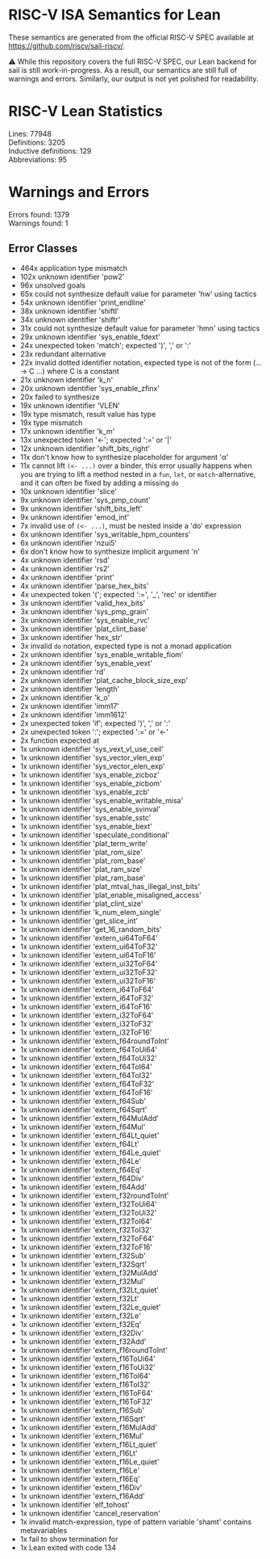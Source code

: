 # RISC-V ISA Semantics for Lean

These semantics are generated from the official RISC-V SPEC available at
https://github.com/riscv/sail-riscv/.

⚠️ While this repository covers the full RISC-V SPEC, our Lean backend for sail
is still work-in-progress. As a result, our semantics are still full of warnings
and errors. Similarly, our output is not yet polished for readability.
# RISC-V Lean Statistics

Lines: 77948  
Definitions: 3205  
Inductive definitions: 129  
Abbreviations: 95  

# Warnings and Errors

Errors found: 1379  
Warnings found: 1  

## Error Classes

- 464x application type mismatch
- 102x unknown identifier 'pow2'
- 96x unsolved goals
- 65x could not synthesize default value for parameter 'hw' using tactics
- 54x unknown identifier 'print_endline'
- 38x unknown identifier 'shiftl'
- 34x unknown identifier 'shiftr'
- 31x could not synthesize default value for parameter 'hmn' using tactics
- 29x unknown identifier 'sys_enable_fdext'
- 24x unexpected token 'match'; expected ')', ',' or ':'
- 23x redundant alternative
- 22x invalid dotted identifier notation, expected type is not of the form (... → C ...) where C is a constant
- 21x unknown identifier 'k_n'
- 20x unknown identifier 'sys_enable_zfinx'
- 20x failed to synthesize
- 19x unknown identifier 'VLEN'
- 19x type mismatch, result value has type
- 19x type mismatch
- 17x unknown identifier 'k_m'
- 13x unexpected token '←'; expected ':=' or '|'
- 12x unknown identifier 'shift_bits_right'
- 11x don't know how to synthesize placeholder for argument 'α'
- 11x cannot lift `(<- ...)` over a binder, this error usually happens when you are trying to lift a method nested in a `fun`, `let`, or `match`-alternative, and it can often be fixed by adding a missing `do`
- 10x unknown identifier 'slice'
- 9x unknown identifier 'sys_pmp_count'
- 9x unknown identifier 'shift_bits_left'
- 9x unknown identifier 'emod_int'
- 7x invalid use of `(<- ...)`, must be nested inside a 'do' expression
- 6x unknown identifier 'sys_writable_hpm_counters'
- 6x unknown identifier 'nzui5'
- 6x don't know how to synthesize implicit argument 'n'
- 4x unknown identifier 'rsd'
- 4x unknown identifier 'rs2'
- 4x unknown identifier 'print'
- 4x unknown identifier 'parse_hex_bits'
- 4x unexpected token '('; expected ':=', '_', 'rec' or identifier
- 3x unknown identifier 'valid_hex_bits'
- 3x unknown identifier 'sys_pmp_grain'
- 3x unknown identifier 'sys_enable_rvc'
- 3x unknown identifier 'plat_clint_base'
- 3x unknown identifier 'hex_str'
- 3x invalid `do` notation, expected type is not a monad application
- 2x unknown identifier 'sys_enable_writable_fiom'
- 2x unknown identifier 'sys_enable_vext'
- 2x unknown identifier 'rd'
- 2x unknown identifier 'plat_cache_block_size_exp'
- 2x unknown identifier 'length'
- 2x unknown identifier 'k_o'
- 2x unknown identifier 'imm17'
- 2x unknown identifier 'imm1612'
- 2x unexpected token 'if'; expected ')', ',' or ':'
- 2x unexpected token ':'; expected ':=' or '←'
- 2x function expected at
- 1x unknown identifier 'sys_vext_vl_use_ceil'
- 1x unknown identifier 'sys_vector_vlen_exp'
- 1x unknown identifier 'sys_vector_elen_exp'
- 1x unknown identifier 'sys_enable_zicboz'
- 1x unknown identifier 'sys_enable_zicbom'
- 1x unknown identifier 'sys_enable_zcb'
- 1x unknown identifier 'sys_enable_writable_misa'
- 1x unknown identifier 'sys_enable_svinval'
- 1x unknown identifier 'sys_enable_sstc'
- 1x unknown identifier 'sys_enable_bext'
- 1x unknown identifier 'speculate_conditional'
- 1x unknown identifier 'plat_term_write'
- 1x unknown identifier 'plat_rom_size'
- 1x unknown identifier 'plat_rom_base'
- 1x unknown identifier 'plat_ram_size'
- 1x unknown identifier 'plat_ram_base'
- 1x unknown identifier 'plat_mtval_has_illegal_inst_bits'
- 1x unknown identifier 'plat_enable_misaligned_access'
- 1x unknown identifier 'plat_clint_size'
- 1x unknown identifier 'k_num_elem_single'
- 1x unknown identifier 'get_slice_int'
- 1x unknown identifier 'get_16_random_bits'
- 1x unknown identifier 'extern_ui64ToF64'
- 1x unknown identifier 'extern_ui64ToF32'
- 1x unknown identifier 'extern_ui64ToF16'
- 1x unknown identifier 'extern_ui32ToF64'
- 1x unknown identifier 'extern_ui32ToF32'
- 1x unknown identifier 'extern_ui32ToF16'
- 1x unknown identifier 'extern_i64ToF64'
- 1x unknown identifier 'extern_i64ToF32'
- 1x unknown identifier 'extern_i64ToF16'
- 1x unknown identifier 'extern_i32ToF64'
- 1x unknown identifier 'extern_i32ToF32'
- 1x unknown identifier 'extern_i32ToF16'
- 1x unknown identifier 'extern_f64roundToInt'
- 1x unknown identifier 'extern_f64ToUi64'
- 1x unknown identifier 'extern_f64ToUi32'
- 1x unknown identifier 'extern_f64ToI64'
- 1x unknown identifier 'extern_f64ToI32'
- 1x unknown identifier 'extern_f64ToF32'
- 1x unknown identifier 'extern_f64ToF16'
- 1x unknown identifier 'extern_f64Sub'
- 1x unknown identifier 'extern_f64Sqrt'
- 1x unknown identifier 'extern_f64MulAdd'
- 1x unknown identifier 'extern_f64Mul'
- 1x unknown identifier 'extern_f64Lt_quiet'
- 1x unknown identifier 'extern_f64Lt'
- 1x unknown identifier 'extern_f64Le_quiet'
- 1x unknown identifier 'extern_f64Le'
- 1x unknown identifier 'extern_f64Eq'
- 1x unknown identifier 'extern_f64Div'
- 1x unknown identifier 'extern_f64Add'
- 1x unknown identifier 'extern_f32roundToInt'
- 1x unknown identifier 'extern_f32ToUi64'
- 1x unknown identifier 'extern_f32ToUi32'
- 1x unknown identifier 'extern_f32ToI64'
- 1x unknown identifier 'extern_f32ToI32'
- 1x unknown identifier 'extern_f32ToF64'
- 1x unknown identifier 'extern_f32ToF16'
- 1x unknown identifier 'extern_f32Sub'
- 1x unknown identifier 'extern_f32Sqrt'
- 1x unknown identifier 'extern_f32MulAdd'
- 1x unknown identifier 'extern_f32Mul'
- 1x unknown identifier 'extern_f32Lt_quiet'
- 1x unknown identifier 'extern_f32Lt'
- 1x unknown identifier 'extern_f32Le_quiet'
- 1x unknown identifier 'extern_f32Le'
- 1x unknown identifier 'extern_f32Eq'
- 1x unknown identifier 'extern_f32Div'
- 1x unknown identifier 'extern_f32Add'
- 1x unknown identifier 'extern_f16roundToInt'
- 1x unknown identifier 'extern_f16ToUi64'
- 1x unknown identifier 'extern_f16ToUi32'
- 1x unknown identifier 'extern_f16ToI64'
- 1x unknown identifier 'extern_f16ToI32'
- 1x unknown identifier 'extern_f16ToF64'
- 1x unknown identifier 'extern_f16ToF32'
- 1x unknown identifier 'extern_f16Sub'
- 1x unknown identifier 'extern_f16Sqrt'
- 1x unknown identifier 'extern_f16MulAdd'
- 1x unknown identifier 'extern_f16Mul'
- 1x unknown identifier 'extern_f16Lt_quiet'
- 1x unknown identifier 'extern_f16Lt'
- 1x unknown identifier 'extern_f16Le_quiet'
- 1x unknown identifier 'extern_f16Le'
- 1x unknown identifier 'extern_f16Eq'
- 1x unknown identifier 'extern_f16Div'
- 1x unknown identifier 'extern_f16Add'
- 1x unknown identifier 'elf_tohost'
- 1x unknown identifier 'cancel_reservation'
- 1x invalid match-expression, type of pattern variable 'shamt' contains metavariables
- 1x fail to show termination for
- 1x Lean exited with code 134
